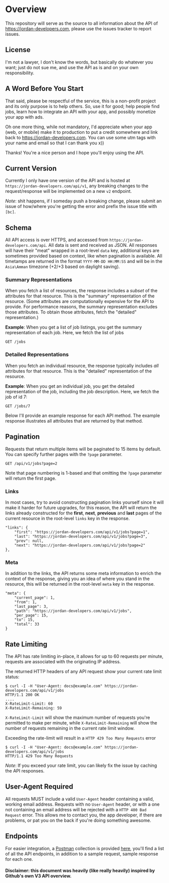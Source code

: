 # Overview
This repository will serve as the source to all information about the API of https://jordan-developers.com, please use the issues tracker to report issues.

## License
I'm not a lawyer, I don't know the words, but basically do whatever you want; just do not sue me, and use the API as is and on your own responsibility. 

## A Word Before You Start
That said, please be respectful of the service, this is a non-profit project and its only purpose is to help others. So, use it for good; help people find jobs, learn how to integrate an API with your app, and possibly monetize your app with ads.

Oh one more thing, while not mandatory, I'd appreciate when your app (web, or mobile) make it to production to put a credit somewhere and link back to https://jordan-developers.com. You can use some utm tags with your name and email so that I can thank you x))

Thanks! You're a nice person and I hope you'll enjoy using the API.

## Current Version
Currently I only have one version of the API and is hosted at `https://jordan-developers.com/api/v1`,  any breaking changes to the request/response will be implemented on a new `v2` endpoint.

_Note_: shit happens, if I someday push a breaking change, please submit an issue of how/where you're getting the error and prefix the issue title with `[bc]`.

## Schema
All API access is over HTTPS, and accessed from `https://jordan-developers.com/api`.  All data is sent and received as JSON. All responses will have their "meat" wrapped in a root-level `data` key, additional keys are sometimes provided based on context, like when pagination is available. All timetamps are returned in the format `YYYY-MM-DD HH:MM:SS` and will be in the `Asia\Amman` timezone (+2/+3 based on daylight saving).

### Summary Representations
When you fetch a list of resources, the response includes a *subset* of the attributes for that resource. This is the "summary" representation of the resource. (Some attributes are computationally expensive for the API to provide. For performance reasons, the summary representation excludes those attributes. To obtain those attributes, fetch the "detailed" representation.)

**Example**: When you get a list of job listings, you get the summary representation of each job. Here, we fetch the list of jobs

```
GET /jobs
```

### Detailed Representations
When you fetch an individual resource, the response typically includes *all* attributes for that resource. This is the "detailed" representation of the resource.

**Example**: When you get an individual job, you get the detailed representation of the job, including the job description. Here, we fetch the job of id 7:

```
GET /jobs/7
```

Below I'll provide an example response for each API method. The example response illustrates all attributes that are returned by that method.

## Pagination
Requests that return multiple items will be paginated to 15 items by default.  You can specify further pages with the `?page` parameter.

```
GET /api/v1/jobs?page=2
```

Note that page numbering is 1-based and that omitting the `?page` parameter will return the first page.

### Links
In most cases, try to avoid constructing pagination links yourself since it will make it harder for future upgrades, for this reason, the API will return the links already constructed for the **first**, **next**, **previous** and **last** pages of the current resource in the root-level `links` key in the response. 

```
"links": {
    "first": "https://jordan-developers.com/api/v1/jobs?page=1",
    "last": "https://jordan-developers.com/api/v1/jobs?page=3",
	"prev": null,
    "next": "https://jordan-developers.com/api/v1/jobs?page=2"
},
```

### Meta
In addition to the links, the API returns some meta information to enrich the context of the response, giving you an idea of where you stand in the resource, this will be returned in the root-level `meta` key in the response.

```
"meta": {
    "current_page": 1,
	"from": 1,
    "last_page": 3,
    "path": "https://jordan-developers.com/api/v1/jobs",
    "per_page": 15,
    "to": 15,
    "total": 33
}
```

## Rate Limiting
The API has rate limiting in-place, it allows for up to 60 requests per minute, requests are associated with the originating IP address.

The returned HTTP headers of any API request show your current rate limit status:

```
$ curl -I -H "User-Agent: docs@example.com" https://jordan-developers.com/api/v1/jobs
HTTP/1.1 200 OK
....
X-RateLimit-Limit: 60
X-RateLimit-Remaining: 59
```

`X-RateLimit-Limit` will show the maximum number of requests you're permitted to make per minute, while `X-RateLimit-Remaining` will show the number of requests remaining in the current rate limit window.

Exceeding the rate-limit will result in a `HTTP 429 Too Many Requests` error

```
$ curl -I -H "User-Agent: docs@example.com" https://jordan-developers.com/api/v1/jobs
HTTP/1.1 429 Too Many Requests
```

_Note_: If you exceed your rate limit, you can likely fix the issue by caching the API responses.

## User-Agent Required
All requests MUST include a valid `User-Agent` header containing a valid, working email address. Requests with no `User-Agent` header, or with a one not containing an email address will be rejected with a `HTTP 400 Bad Request` error. This allows me to contact you, the app developer, if there are problems, or pat you on the back if you're doing something awesome.

## Endpoints
For easier integration, a [Postman](https://www.postman.com) collection is provided [here](postman-collection.json), you'll find a list of all the API endpoints, in addition to a sample request, sample response for each one.

#### Disclaimer: this document was heavily (like really heavily) inspired by Github's own V3 API overview.
